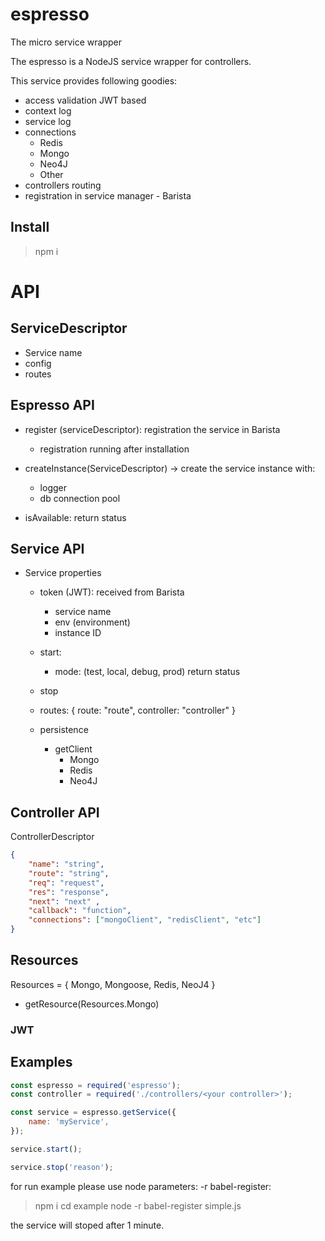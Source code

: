 # espresso
The micro service wrapper

The espresso is a NodeJS service wrapper for controllers.

This service provides following goodies:
- access validation JWT based 
- context log
- service log
- connections
  - Redis
  - Mongo 
  - Neo4J
  - Other
 - controllers routing 
 - registration in service manager - Barista   


## Install

> npm i 


# API

## ServiceDescriptor 
 - Service name
 - config
 - routes


## Espresso API
 - register (serviceDescriptor): registration the service in Barista
    - registration running after installation
 - createInstance(ServiceDescriptor) -> create the service instance with:
    - logger 
    - db connection pool
    
 - isAvailable: return status       

    
## Service API
 - Service properties
    - token (JWT): received from Barista
        -   service name
        -   env (environment)
        -   instance ID
        
    - start: 
        - mode: (test, local, debug, prod)
        return status
    - stop
    - routes: 
    { 
        route: "route",
        controller: "controller"
    }
    
    - persistence
        - getClient
            - Mongo
            - Redis
            - Neo4J
    
## Controller API 
ControllerDescriptor
```json
{
    "name": "string",
    "route": "string",
    "req": "request",
    "res": "response",
    "next": "next" ,
    "callback": "function",
    "connections": ["mongoClient", "redisClient", "etc"]
}
````

 
 
 ## Resources
 Resources = { Mongo, Mongoose, Redis, NeoJ4 }
 - getResource(Resources.Mongo)



### JWT 



## Examples


```javascript
const espresso = required('espresso');
const controller = required('./controllers/<your controller>');

const service = espresso.getService({
    name: 'myService',
});

service.start();

service.stop('reason');
```

for run example please use node parameters: -r babel-register:

> npm i 
> cd example
> node -r babel-register simple.js

the service will stoped after 1 minute.

